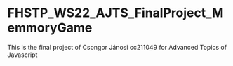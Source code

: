 # FHSTP_WS22_AJTS_FinalProject_MemmoryGame
This is the final project of Csongor Jánosi cc211049 for Advanced Topics of Javascript

